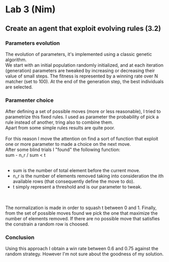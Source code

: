 # Lab 3 (Nim)
## Create an agent that exploit evolving rules (3.2)
### Parameters evolution
The evolution of parameters, it's implemented using a classic genetic algorithm.
<br/>We start with an initial population randomly initialized, and at each iteration (generation) 
parameters are tweaked by increasing or decreasing their value of small steps. The fitness is represented by a winning rate over N matcher (set to 100). At the end of the generation step, the best individuals are selected.</br>
### Paramenter choice
After defining a set of possible moves (more or less reasonable), I tried to parametrize this fixed rules.
I used as parameter the probability of pick a rule instead of another, tring also to combine them. 
<br/>Apart from some simple rules results are quite poor.</br>
<br/>For this reason I move the attention on find a sort of function that exploit one or more parameter to made a choice on the next move.</br>
After some blind trials I "found" the following function:
<br/>sum - n_r / sum < t</br>
<br/>
* sum is the number of total element before the current move.
* n_r is the number of elements removed taking into consideration the ith available rows (that consequently define the move to do).
* t simply represent a threshold and is our parameter to tweak.
</br>
<br/>The normalization is made in order to squash t between 0 and 1.
Finally, from the set of possible moves found we pick the one that maximize the number of elements removed. If there are no possible move that satisfies the constrain a random row is choosed.</br>

### Conclusion
Using this approach I obtain a win rate between 0.6 and 0.75 against the random strategy.
However I'm not sure about the goodness of my solution.


